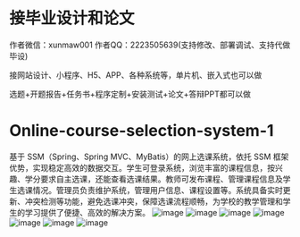 # 接毕业设计和论文
作者微信：xunmaw001  作者QQ：2223505639(支持修改、部署调试、支持代做毕设)

接网站设计、小程序、H5、APP、各种系统等，单片机、嵌入式也可以做

选题+开题报告+任务书+程序定制+安装测试+论文+答辩PPT都可以做
# Online-course-selection-system-1
基于 SSM（Spring、Spring MVC、MyBatis）的网上选课系统，依托 SSM 框架优势，实现稳定高效的数据交互。学生可登录系统，浏览丰富的课程信息，按兴趣、学分要求自主选课，还能查看选课结果。教师可发布课程、管理课程信息及学生选课情况。管理员负责维护系统，管理用户信息、课程设置等。系统具备实时更新、冲突检测等功能，避免选课冲突，保障选课流程顺畅，为学校的教学管理和学生的学习提供了便捷、高效的解决方案。 
![image](https://github.com/user-attachments/assets/33d95ee5-ec63-43cf-857f-2ab8bcd76d06)
![image](https://github.com/user-attachments/assets/4913f76d-b6c8-418b-a363-23ff0f8d4638)
![image](https://github.com/user-attachments/assets/124110ef-a11e-4466-ba6c-df8a95e63e22)
![image](https://github.com/user-attachments/assets/1cfb1480-588e-48df-9ae4-0f4d3442f1a2)
![image](https://github.com/user-attachments/assets/21a57fe6-60c2-43cf-942e-6afe5af20fe2)
![image](https://github.com/user-attachments/assets/676d4b55-532b-4728-b081-64b46a737c50)
![image](https://github.com/user-attachments/assets/da89fb97-d659-48c1-b223-e94666237c3b)
